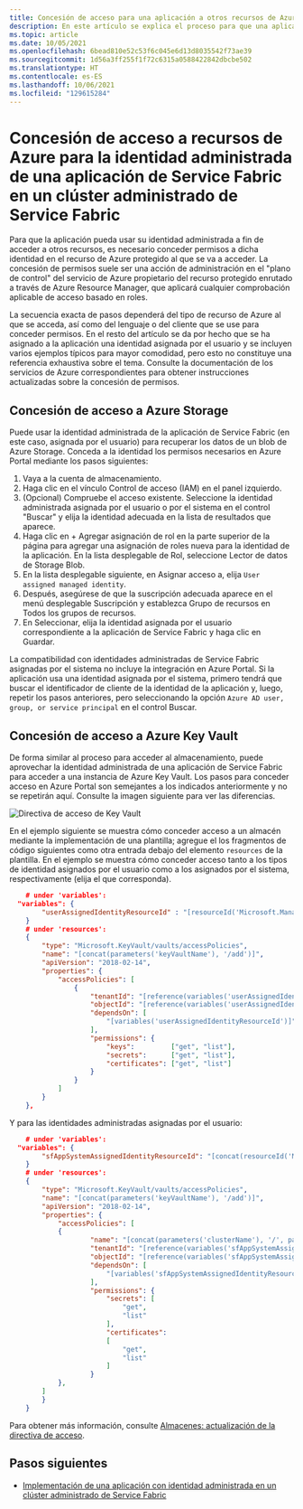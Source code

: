 ```yaml
---
title: Concesión de acceso para una aplicación a otros recursos de Azure en un clúster administrado de Service Fabric
description: En este artículo se explica el proceso para que una aplicación de Service Fabric habilitada para identidades administradas tenga acceso a otros recursos de Azure que admiten la autenticación basada en Azure Active Directory en un clúster administrado de Service Fabric.
ms.topic: article
ms.date: 10/05/2021
ms.openlocfilehash: 6bead810e52c53f6c045e6d13d8035542f73ae39
ms.sourcegitcommit: 1d56a3ff255f1f72c6315a0588422842dbcbe502
ms.translationtype: HT
ms.contentlocale: es-ES
ms.lasthandoff: 10/06/2021
ms.locfileid: "129615284"
---
```

# <a name="granting-a-service-fabric-applications-managed-identity-access-to-azure-resources-on-a-service-fabric-managed-cluster"></a>Concesión de acceso a recursos de Azure para la identidad administrada de una aplicación de Service Fabric en un clúster administrado de Service Fabric

Para que la aplicación pueda usar su identidad administrada a fin de acceder a otros recursos, es necesario conceder permisos a dicha identidad en el recurso de Azure protegido al que se va a acceder. La concesión de permisos suele ser una acción de administración en el "plano de control" del servicio de Azure propietario del recurso protegido enrutado a través de Azure Resource Manager, que aplicará cualquier comprobación aplicable de acceso basado en roles.

La secuencia exacta de pasos dependerá del tipo de recurso de Azure al que se acceda, así como del lenguaje o del cliente que se use para conceder permisos. En el resto del artículo se da por hecho que se ha asignado a la aplicación una identidad asignada por el usuario y se incluyen varios ejemplos típicos para mayor comodidad, pero esto no constituye una referencia exhaustiva sobre el tema. Consulte la documentación de los servicios de Azure correspondientes para obtener instrucciones actualizadas sobre la concesión de permisos.  

## <a name="granting-access-to-azure-storage"></a>Concesión de acceso a Azure Storage
Puede usar la identidad administrada de la aplicación de Service Fabric (en este caso, asignada por el usuario) para recuperar los datos de un blob de Azure Storage. Conceda a la identidad los permisos necesarios en Azure Portal mediante los pasos siguientes:

1. Vaya a la cuenta de almacenamiento.
2. Haga clic en el vínculo Control de acceso (IAM) en el panel izquierdo.
3. (Opcional) Compruebe el acceso existente. Seleccione la identidad administrada asignada por el usuario o por el sistema en el control "Buscar" y elija la identidad adecuada en la lista de resultados que aparece.
4. Haga clic en + Agregar asignación de rol en la parte superior de la página para agregar una asignación de roles nueva para la identidad de la aplicación.
En la lista desplegable de Rol, seleccione Lector de datos de Storage Blob.
5. En la lista desplegable siguiente, en Asignar acceso a, elija `User assigned managed identity`.
6. Después, asegúrese de que la suscripción adecuada aparece en el menú desplegable Suscripción y establezca Grupo de recursos en Todos los grupos de recursos.
7. En Seleccionar, elija la identidad asignada por el usuario correspondiente a la aplicación de Service Fabric y haga clic en Guardar.

La compatibilidad con identidades administradas de Service Fabric asignadas por el sistema no incluye la integración en Azure Portal. Si la aplicación usa una identidad asignada por el sistema, primero tendrá que buscar el identificador de cliente de la identidad de la aplicación y, luego, repetir los pasos anteriores, pero seleccionando la opción `Azure AD user, group, or service principal` en el control Buscar.

## <a name="granting-access-to-azure-key-vault"></a>Concesión de acceso a Azure Key Vault
De forma similar al proceso para acceder al almacenamiento, puede aprovechar la identidad administrada de una aplicación de Service Fabric para acceder a una instancia de Azure Key Vault. Los pasos para conceder acceso en Azure Portal son semejantes a los indicados anteriormente y no se repetirán aquí. Consulte la imagen siguiente para ver las diferencias.

![Directiva de acceso de Key Vault](../key-vault/media/vs-secure-secret-appsettings/add-keyvault-access-policy.png)

En el ejemplo siguiente se muestra cómo conceder acceso a un almacén mediante la implementación de una plantilla; agregue el los fragmentos de código siguientes como otra entrada debajo del elemento `resources` de la plantilla. En el ejemplo se muestra cómo conceder acceso tanto a los tipos de identidad asignados por el usuario como a los asignados por el sistema, respectivamente (elija el que corresponda).

```json
    # under 'variables':
  "variables": {
        "userAssignedIdentityResourceId" : "[resourceId('Microsoft.ManagedIdentity/userAssignedIdentities/', parameters('userAssignedIdentityName'))]",
    }
    # under 'resources':
    {
        "type": "Microsoft.KeyVault/vaults/accessPolicies",
        "name": "[concat(parameters('keyVaultName'), '/add')]",
        "apiVersion": "2018-02-14",
        "properties": {
            "accessPolicies": [
                {
                    "tenantId": "[reference(variables('userAssignedIdentityResourceId'), '2018-11-30').tenantId]",
                    "objectId": "[reference(variables('userAssignedIdentityResourceId'), '2018-11-30').principalId]",
                    "dependsOn": [
                        "[variables('userAssignedIdentityResourceId')]"
                    ],
                    "permissions": {
                        "keys":         ["get", "list"],
                        "secrets":      ["get", "list"],
                        "certificates": ["get", "list"]
                    }
                }
            ]
        }
    },
```
Y para las identidades administradas asignadas por el usuario:
```json
    # under 'variables':
  "variables": {
        "sfAppSystemAssignedIdentityResourceId": "[concat(resourceId('Microsoft.ServiceFabric/managedClusters/applications/', parameters('clusterName'), parameters('applicationName')), '/providers/Microsoft.ManagedIdentity/Identities/default')]"
    }
    # under 'resources':
    {
        "type": "Microsoft.KeyVault/vaults/accessPolicies",
        "name": "[concat(parameters('keyVaultName'), '/add')]",
        "apiVersion": "2018-02-14",
        "properties": {
            "accessPolicies": [
            {
                    "name": "[concat(parameters('clusterName'), '/', parameters('applicationName'))]",
                    "tenantId": "[reference(variables('sfAppSystemAssignedIdentityResourceId'), '2018-11-30').tenantId]",
                    "objectId": "[reference(variables('sfAppSystemAssignedIdentityResourceId'), '2018-11-30').principalId]",
                    "dependsOn": [
                        "[variables('sfAppSystemAssignedIdentityResourceId')]"
                    ],
                    "permissions": {
                        "secrets": [
                            "get",
                            "list"
                        ],
                        "certificates": 
                        [
                            "get", 
                            "list"
                        ]
                    }
            },
        ]
        }
    }
```

Para obtener más información, consulte [Almacenes: actualización de la directiva de acceso](/rest/api/keyvault/vaults/updateaccesspolicy).

## <a name="next-steps"></a>Pasos siguientes
* [Implementación de una aplicación con identidad administrada en un clúster administrado de Service Fabric](how-to-managed-cluster-application-managed-identity.md)